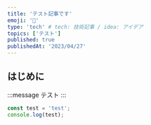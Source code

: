 ```yaml
---
title: 'テスト記事です'
emoji: '🕌'
type: 'tech' # tech: 技術記事 / idea: アイデア
topics: ['テスト']
published: true
publishedAt: '2023/04/27'
---
```


## はじめに

:::message
テスト
:::

```javascript:index.js
const test = 'test';
console.log(test);
```
